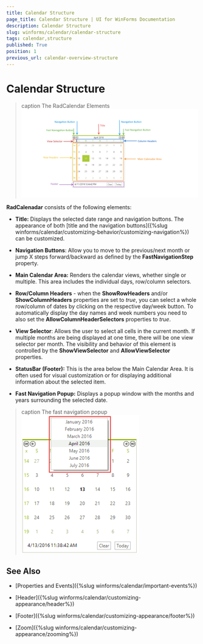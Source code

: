 ```yaml
---
title: Calendar Structure
page_title: Calendar Structure | UI for WinForms Documentation
description: Calendar Structure
slug: winforms/calendar/calendar-structure
tags: calendar,structure
published: True
position: 1
previous_url: calendar-overview-structure
---
```


# Calendar Structure

>caption The RadCalendar Elements
![calendar-calendar-structure 001](images/calendar-calendar-structure001.png)

__RadCalenadar__ consists of the following elements:

* __Title:__ Displays the selected date range and navigation buttons. The appearance of both [title and the navigation buttons]({%slug winforms/calendar/customizing-behavior/customizing-navigation%}) can be customized. 

* __Navigation Buttons__: Allow you to move to the previous/next month or jump X steps forward/backward as defined by the __FastNavigationStep__ property. 

* __Main Calendar Area:__ Renders the calendar views, whether single or multiple. This area includes the individual days, row/column selectors. 

* __Row/Column Headers__ - when the __ShowRowHeaders__ and/or __ShowColumnHeaders__ properties are set to *true*, you can select a whole row/column of dates by clicking on the respective day/week button. To automatically display the day names and week numbers you need to also set the __AllowColumnHeaderSelectors__ properties to *true*.
 
* __View Selector__: Allows the user to select all cells in the current month. If multiple months are being displayed at one time, there will be one view selector per month. The visibility and behavior of this element is controlled by the __ShowViewSelector__ and __AllowViewSelector__ properties.

* __StatusBar (Footer):__ This is the area below the Main Calendar Area. It is often used for visual customization or for displaying additional information about the selected item. 

* __Fast Navigation Popup:__ Displays a popup window with the months and years surrounding the selected date.

>caption The fast navigation popup
![calendar-calendar-structure 002](images/calendar-calendar-structure002.png)


## See Also

* [Properties and Events]({%slug winforms/calendar/important-events%})

* [Header]({%slug winforms/calendar/customizing-appearance/header%})

* [Footer]({%slug  winforms/calendar/customizing-appearance/footer%})

* [Zoom]({%slug winforms/calendar/customizing-appearance/zooming%})
